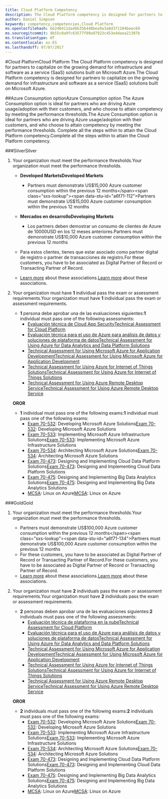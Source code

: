 ```yaml
---
title: Cloud Platform Competency
description: The Cloud Platform competency is designed for partners to capitalize on the growing demand for infrastructure and software as a service (SaaS) solutions built on Microsoft Azure.
author: Daniel Simpson
keywords: competency,competencies,Cloud Platform
ms.openlocfilehash: bb248411da4bb35b448bea9a3a8d371104beec69
ms.sourcegitcommit: 8b55c0a9fc63577f09a97923c453e4daea21397b
ms.translationtype: HT
ms.contentlocale: es-ES
ms.lasthandoff: 07/07/2017
---
```

#<a name="cloud-platform"></a><span data-ttu-id="a6f71-104">Cloud Platform</span><span class="sxs-lookup"><span data-stu-id="a6f71-104">Cloud Platform</span></span>
<span data-ttu-id="a6f71-105">The Cloud Platform competency is designed for partners to capitalize on the growing demand for infrastructure and software as a service (SaaS) solutions built on Microsoft Azure.</span><span class="sxs-lookup"><span data-stu-id="a6f71-105">The Cloud Platform competency is designed for partners to capitalize on the growing demand for infrastructure and software as a service (SaaS) solutions built on Microsoft Azure.</span></span>

##<a name="azure-consumption-option"></a><span data-ttu-id="a6f71-106">Azure Consumption option</span><span class="sxs-lookup"><span data-stu-id="a6f71-106">Azure Consumption option</span></span>
<span data-ttu-id="a6f71-107">The Azure Consumption option is ideal for partners who are driving Azure usage/adoption with their customers, and who choose to attain competency by meeting the performance thresholds.</span><span class="sxs-lookup"><span data-stu-id="a6f71-107">The Azure Consumption option is ideal for partners who are driving Azure usage/adoption with their customers, and who choose to attain competency by meeting the performance thresholds.</span></span> <span data-ttu-id="a6f71-108">Complete all the steps within to attain the Cloud Platform competency.</span><span class="sxs-lookup"><span data-stu-id="a6f71-108">Complete all the steps within to attain the Cloud Platform competency.</span></span>

###<a name="silver"></a><span data-ttu-id="a6f71-109">Silver</span><span class="sxs-lookup"><span data-stu-id="a6f71-109">Silver</span></span>

1. <span data-ttu-id="a6f71-110">Your organization must meet the performance thresholds.</span><span class="sxs-lookup"><span data-stu-id="a6f71-110">Your organization must meet the performance thresholds.</span></span>

    - **<span data-ttu-id="a6f71-111">Developed Markets</span><span class="sxs-lookup"><span data-stu-id="a6f71-111">Developed Markets</span></span>**
        - <span data-ttu-id="a6f71-112">Partners must demonstrate US$15,000 Azure customer consumption within the previous 12 months</span><span class="sxs-lookup"><span data-stu-id="a6f71-112">Partners must demonstrate US$15,000 Azure customer consumption within the previous 12 months</span></span>
    
    - **<span data-ttu-id="a6f71-113">Mercados en desarrollo</span><span class="sxs-lookup"><span data-stu-id="a6f71-113">Developing Markets</span></span>** 
        - <span data-ttu-id="a6f71-114">Los partners deben demostrar un consumo de clientes de Azure de 10000USD en los 12 meses anteriores.</span><span class="sxs-lookup"><span data-stu-id="a6f71-114">Partners must demonstrate US$10,000 Azure customer consumption within the previous 12 months</span></span>

    - <span data-ttu-id="a6f71-115">Para estos clientes, tienes que estar asociado como partner digital de registro o partner de transacciones de registro.</span><span class="sxs-lookup"><span data-stu-id="a6f71-115">For these customers, you have to be associated as Digital Partner of Record or Transacting Partner of Record.</span></span>
    - <span data-ttu-id="a6f71-116">[Learn more](https://partner.microsoft.com/en-us/membership/digital-partner-of-record) about these associations.</span><span class="sxs-lookup"><span data-stu-id="a6f71-116">[Learn more](https://partner.microsoft.com/en-us/membership/digital-partner-of-record) about these associations.</span></span>  
  
2. <span data-ttu-id="a6f71-117">Your organization must have **1** individual pass the exam or assessment requirements.</span><span class="sxs-lookup"><span data-stu-id="a6f71-117">Your organization must have **1** individual pass the exam or assessment requirements.</span></span>

    - <span data-ttu-id="a6f71-118">**1** persona debe aprobar una de las evaluaciones siguientes:</span><span class="sxs-lookup"><span data-stu-id="a6f71-118">**1** individual must pass one of the following assessments:</span></span>
        - [<span data-ttu-id="a6f71-119">Evaluación técnica de Cloud App Security</span><span class="sxs-lookup"><span data-stu-id="a6f71-119">Technical Assessment for Cloud Platform</span></span>](https://partneruniversity.microsoft.com/?whr=uri:MicrosoftAccount&courseId=13736&scoId=N3FXNd7VB_8805299994)
        - [<span data-ttu-id="a6f71-120">Evaluación técnica para el uso de Azure para análisis de datos y soluciones de plataforma de datos</span><span class="sxs-lookup"><span data-stu-id="a6f71-120">Technical Assessment for Using Azure for Data Analytics and Data Platform Solutions</span></span>](https://partneruniversity.microsoft.com/?whr=uri:MicrosoftAccount&courseId=13735&scoId=eOi68a7VB_1905299994)
        - [<span data-ttu-id="a6f71-121">Technical Assessment for Using Microsoft Azure for Application Development</span><span class="sxs-lookup"><span data-stu-id="a6f71-121">Technical Assessment for Using Microsoft Azure for Application Development</span></span>](https://partneruniversity.microsoft.com/?whr=uri:MicrosoftAccount&courseId=13979&scoId=enD8qylbB_9305299993)
        - [<span data-ttu-id="a6f71-122">Technical Assessment for Using Azure for Internet of Things Solutions</span><span class="sxs-lookup"><span data-stu-id="a6f71-122">Technical Assessment for Using Azure for Internet of Things Solutions</span></span>](https://partneruniversity.microsoft.com/?whr=uri:MicrosoftAccount&courseId=16252&scoId=ABMqsgVLC_4605996570)
        - [<span data-ttu-id="a6f71-123">Technical Assessment for Using Azure Remote Desktop Service</span><span class="sxs-lookup"><span data-stu-id="a6f71-123">Technical Assessment for Using Azure Remote Desktop Service</span></span>](https://partneruniversity.microsoft.com/?whr=uri:MicrosoftAccount&courseId=16571&scoId=R4xnMbpgC_3505996570)

    **<span data-ttu-id="a6f71-124">OR</span><span class="sxs-lookup"><span data-stu-id="a6f71-124">OR</span></span>**

    - <span data-ttu-id="a6f71-125">**1** individual must pass one of the following exams:</span><span class="sxs-lookup"><span data-stu-id="a6f71-125">**1** individual must pass one of the following exams:</span></span>
        - <span data-ttu-id="a6f71-126">[Exam 70-532](https://www.microsoft.com/en-us/learning/exam-70-532.aspx): Developing Microsoft Azure Solutions</span><span class="sxs-lookup"><span data-stu-id="a6f71-126">[Exam 70-532](https://www.microsoft.com/en-us/learning/exam-70-532.aspx): Developing Microsoft Azure Solutions</span></span>
        - <span data-ttu-id="a6f71-127">[Exam 70-533](https://www.microsoft.com/en-us/learning/exam-70-533.aspx): Implementing Microsoft Azure Infrastructure Solutions</span><span class="sxs-lookup"><span data-stu-id="a6f71-127">[Exam 70-533](https://www.microsoft.com/en-us/learning/exam-70-533.aspx): Implementing Microsoft Azure Infrastructure Solutions</span></span>
        - <span data-ttu-id="a6f71-128">[Exam 70-534](https://www.microsoft.com/en-us/learning/exam-70-534.aspx): Architecting Microsoft Azure Solutions</span><span class="sxs-lookup"><span data-stu-id="a6f71-128">[Exam 70-534](https://www.microsoft.com/en-us/learning/exam-70-534.aspx): Architecting Microsoft Azure Solutions</span></span>
        - <span data-ttu-id="a6f71-129">[Exam 70-473](https://www.microsoft.com/en-us/learning/exam-70-473.aspx): Designing and Implementing Cloud Data Platform Solutions</span><span class="sxs-lookup"><span data-stu-id="a6f71-129">[Exam 70-473](https://www.microsoft.com/en-us/learning/exam-70-473.aspx): Designing and Implementing Cloud Data Platform Solutions</span></span>
        - <span data-ttu-id="a6f71-130">[Exam 70-475](https://www.microsoft.com/en-us/learning/exam-70-475.aspx): Designing and Implementing Big Data Analytics Solutions</span><span class="sxs-lookup"><span data-stu-id="a6f71-130">[Exam 70-475](https://www.microsoft.com/en-us/learning/exam-70-475.aspx): Designing and Implementing Big Data Analytics Solutions</span></span>
        - <span data-ttu-id="a6f71-131">[MCSA](https://www.microsoft.com/en-us/learning/mcsa-linux-azure-certification.aspx): Linux on Azure</span><span class="sxs-lookup"><span data-stu-id="a6f71-131">[MCSA](https://www.microsoft.com/en-us/learning/mcsa-linux-azure-certification.aspx): Linux on Azure</span></span>

###<a name="gold"></a><span data-ttu-id="a6f71-132">Gold</span><span class="sxs-lookup"><span data-stu-id="a6f71-132">Gold</span></span>

1. <span data-ttu-id="a6f71-133">Your organization must meet the performance thresholds.</span><span class="sxs-lookup"><span data-stu-id="a6f71-133">Your organization must meet the performance thresholds.</span></span>

    - <span data-ttu-id="a6f71-134">Partners must demonstrate US$100,000 Azure customer consumption within the previous 12 months</span><span class="sxs-lookup"><span data-stu-id="a6f71-134">Partners must demonstrate US$100,000 Azure customer consumption within the previous 12 months</span></span>
    - <span data-ttu-id="a6f71-135">For these customers, you have to be associated as Digital Partner of Record or Transacting Partner of Record.</span><span class="sxs-lookup"><span data-stu-id="a6f71-135">For these customers, you have to be associated as Digital Partner of Record or Transacting Partner of Record.</span></span>
    - <span data-ttu-id="a6f71-136">[Learn more](https://partner.microsoft.com/en-us/membership/digital-partner-of-record) about these associations.</span><span class="sxs-lookup"><span data-stu-id="a6f71-136">[Learn more](https://partner.microsoft.com/en-us/membership/digital-partner-of-record) about these associations.</span></span>

2. <span data-ttu-id="a6f71-137">Your organization must have **2** individuals pass the exam or assessment requirements.</span><span class="sxs-lookup"><span data-stu-id="a6f71-137">Your organization must have **2** individuals pass the exam or assessment requirements.</span></span>

    - <span data-ttu-id="a6f71-138">**2** personas deben aprobar una de las evaluaciones siguientes:</span><span class="sxs-lookup"><span data-stu-id="a6f71-138">**2** individuals must pass one of the following assessments:</span></span>
        - [<span data-ttu-id="a6f71-139">Evaluación técnica de plataforma en la nube</span><span class="sxs-lookup"><span data-stu-id="a6f71-139">Technical Assessment for Cloud Platform</span></span>](https://partneruniversity.microsoft.com/?whr=uri:MicrosoftAccount&courseId=13736&scoId=N3FXNd7VB_8805299994)
        - [<span data-ttu-id="a6f71-140">Evaluación técnica para el uso de Azure para análisis de datos y soluciones de plataforma de datos</span><span class="sxs-lookup"><span data-stu-id="a6f71-140">Technical Assessment for Using Azure for Data Analytics and Data Platform Solutions</span></span>](https://partneruniversity.microsoft.com/?whr=uri:MicrosoftAccount&courseId=13735&scoId=eOi68a7VB_1905299994)
        - [<span data-ttu-id="a6f71-141">Technical Assessment for Using Microsoft Azure for Application Development</span><span class="sxs-lookup"><span data-stu-id="a6f71-141">Technical Assessment for Using Microsoft Azure for Application Development</span></span>](https://partneruniversity.microsoft.com/?whr=uri:MicrosoftAccount&courseId=13979&scoId=enD8qylbB_9305299993)
        - [<span data-ttu-id="a6f71-142">Technical Assessment for Using Azure for Internet of Things Solutions</span><span class="sxs-lookup"><span data-stu-id="a6f71-142">Technical Assessment for Using Azure for Internet of Things Solutions</span></span>](https://partneruniversity.microsoft.com/?whr=uri:MicrosoftAccount&courseId=16252&scoId=ABMqsgVLC_4605996570)
        - [<span data-ttu-id="a6f71-143">Technical Assessment for Using Azure Remote Desktop Service</span><span class="sxs-lookup"><span data-stu-id="a6f71-143">Technical Assessment for Using Azure Remote Desktop Service</span></span>](https://partneruniversity.microsoft.com/?whr=uri:MicrosoftAccount&courseId=16571&scoId=R4xnMbpgC_3505996570)

    **<span data-ttu-id="a6f71-144">OR</span><span class="sxs-lookup"><span data-stu-id="a6f71-144">OR</span></span>**

    - <span data-ttu-id="a6f71-145">**2** individuals must pass one of the following exams:</span><span class="sxs-lookup"><span data-stu-id="a6f71-145">**2** individuals must pass one of the following exams:</span></span>
        - <span data-ttu-id="a6f71-146">[Exam 70-532](https://www.microsoft.com/en-us/learning/exam-70-532.aspx): Developing Microsoft Azure Solutions</span><span class="sxs-lookup"><span data-stu-id="a6f71-146">[Exam 70-532](https://www.microsoft.com/en-us/learning/exam-70-532.aspx): Developing Microsoft Azure Solutions</span></span>
        - <span data-ttu-id="a6f71-147">[Exam 70-533](https://www.microsoft.com/en-us/learning/exam-70-533.aspx): Implementing Microsoft Azure Infrastructure Solutions</span><span class="sxs-lookup"><span data-stu-id="a6f71-147">[Exam 70-533](https://www.microsoft.com/en-us/learning/exam-70-533.aspx): Implementing Microsoft Azure Infrastructure Solutions</span></span>
        - <span data-ttu-id="a6f71-148">[Exam 70-534](https://www.microsoft.com/en-us/learning/exam-70-534.aspx): Architecting Microsoft Azure Solutions</span><span class="sxs-lookup"><span data-stu-id="a6f71-148">[Exam 70-534](https://www.microsoft.com/en-us/learning/exam-70-534.aspx): Architecting Microsoft Azure Solutions</span></span>
        - <span data-ttu-id="a6f71-149">[Exam 70-473](https://www.microsoft.com/en-us/learning/exam-70-473.aspx): Designing and Implementing Cloud Data Platform Solutions</span><span class="sxs-lookup"><span data-stu-id="a6f71-149">[Exam 70-473](https://www.microsoft.com/en-us/learning/exam-70-473.aspx): Designing and Implementing Cloud Data Platform Solutions</span></span>
        - <span data-ttu-id="a6f71-150">[Exam 70-475](https://www.microsoft.com/en-us/learning/exam-70-475.aspx): Designing and Implementing Big Data Analytics Solutions</span><span class="sxs-lookup"><span data-stu-id="a6f71-150">[Exam 70-475](https://www.microsoft.com/en-us/learning/exam-70-475.aspx): Designing and Implementing Big Data Analytics Solutions</span></span>
        - <span data-ttu-id="a6f71-151">[MCSA](https://www.microsoft.com/en-us/learning/mcsa-linux-azure-certification.aspx): Linux on Azure</span><span class="sxs-lookup"><span data-stu-id="a6f71-151">[MCSA](https://www.microsoft.com/en-us/learning/mcsa-linux-azure-certification.aspx): Linux on Azure</span></span>

